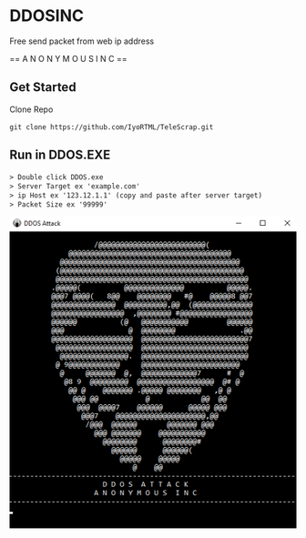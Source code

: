 # DDOSINC
Free send packet from web ip address

== A N O N Y M O U S  I N C ==

## Get Started
Clone Repo
```
git clone https://github.com/IyoRTML/TeleScrap.git
```

## Run in DDOS.EXE
```
> Double click DDOS.exe
> Server Target ex 'example.com'
> ip Host ex '123.12.1.1' (copy and paste after server target)
> Packet Size ex '99999'
```

![Anonymous INC](https://github.com/IyoRTML/DDOSINC/blob/main/img/ddos_inc.jpg?raw=true)

